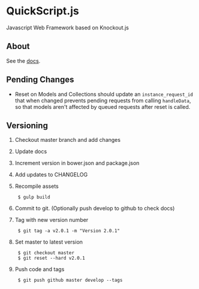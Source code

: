 # QuickScript.js

Javascript Web Framework based on Knockout.js

## About

See the [docs](http://agquick.github.io/quick_script).

## Pending Changes

- Reset on Models and Collections should update an `instance_request_id` that when changed prevents pending requests from calling `handleData`, so that models aren't affected by queued requests after reset is called.

## Versioning

1. Checkout master branch and add changes
2. Update docs
3. Increment version in bower.json and package.json
4. Add updates to CHANGELOG
5. Recompile assets

		$ gulp build

6. Commit to git. (Optionally push develop to github to check docs)
7. Tag with new version number

		$ git tag -a v2.0.1 -m "Version 2.0.1"

8. Set master to latest version

		$ git checkout master
		$ git reset --hard v2.0.1

9. Push code and tags

		$ git push github master develop --tags
